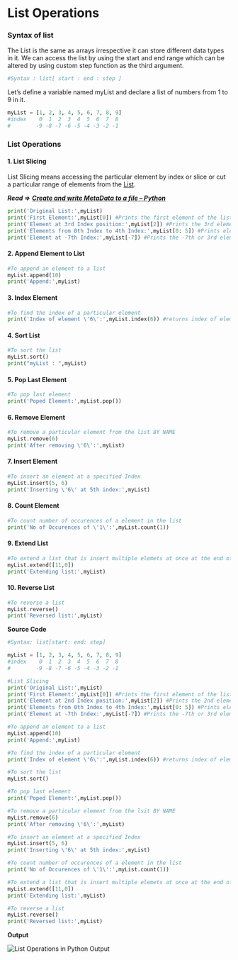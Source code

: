 # List Operations

### Syntax of list

The List is the same as arrays irrespective it can store different data types in it. We can access the list by using the start and end range which can be altered by using custom step function as the third argument.

```python
#Syntax : list[ start : end : step ]
```

Let’s define a variable named myList and declare a list of numbers from 1 to 9 in it.

```python
myList = [1, 2, 3, 4, 5, 6, 7, 8, 9]
#index    0  1  2  3  4  5  6  7  8
#        -9 -8 -7 -6 -5 -4 -3 -2 -1
```

### List Operations

#### 1. List Slicing

List Slicing means accessing the particular element by index or slice or cut a particular range of elements from the [List](https://docs.python.org/3/tutorial/datastructures.html).

_**Read =&gt;**_ [_**Create and write MetaData to a file – Python**_](https://codezup.com/create-write-metadata-file-python/)

```python
print('Original List:',myList)
print('First Element:',myList[0]) #Prints the first element of the list or 0th index of the list
print('Element at 3rd Index position:',myList[2]) #Prints the 3rd element of the list
print('Elements from 0th Index to 4th Index:',myList[0: 5]) #Prints elements of the list from 0th index to 4th index. IT DOESN'T INCLUDE THE LAST INDEX
print('Element at -7th Index:',myList[-7]) #Prints the -7th or 3rd element of the list
```

#### 2. Append Element to List

```python
#To append an element to a list
myList.append(10)
print('Append:',myList)
```

#### 3. Index Element

```python
#To find the index of a particular element
print('Index of element \'6\':',myList.index(6)) #returns index of element '6'
```

#### 4. Sort List

```python
#To sort the list
myList.sort()
print("myList : ",myList)
```

#### 5. Pop Last Element

```python
#To pop last element
print('Poped Element:',myList.pop())
```

#### 6. Remove Element

```python
#To remove a particular element from the list BY NAME
myList.remove(6)
print('After removing \'6\':',myList)
```

#### 7. Insert Element

```python
#To insert an element at a specified Index
myList.insert(5, 6)
print('Inserting \'6\' at 5th index:',myList)
```

#### 8. Count Element

```python
#To count number of occurences of a element in the list
print('No of Occurences of \'1\':',myList.count(1))
```

#### 9. Extend List

```python
#To extend a list that is insert multiple elemets at once at the end of the list
myList.extend([11,0])
print('Extending list:',myList)
```

#### 10. Reverse List

```python
#To reverse a list
myList.reverse()
print('Reversed list:',myList)
```

**Source Code**

```python
#Syntax: list[start: end: step]

myList = [1, 2, 3, 4, 5, 6, 7, 8, 9]
#index    0  1  2  3  4  5  6  7  8
#        -9 -8 -7 -6 -5 -4 -3 -2 -1

#List Slicing
print('Original List:',myList)
print('First Element:',myList[0]) #Prints the first element of the list or 0th element of the list
print('Element at 2nd Index position:',myList[2]) #Prints the 2nd element of the list
print('Elements from 0th Index to 4th Index:',myList[0: 5]) #Prints elements of the list from 0th index to 4th index. IT DOESN'T INCLUDE THE LAST INDEX
print('Element at -7th Index:',myList[-7]) #Prints the -7th or 3rd element of the list

#To append an element to a list
myList.append(10)
print('Append:',myList)

#To find the index of a particular element
print('Index of element \'6\':',myList.index(6)) #returns index of element '6'

#To sort the list
myList.sort()

#To pop last element
print('Poped Element:',myList.pop())

#To remove a particular element from the lsit BY NAME
myList.remove(6)
print('After removing \'6\':',myList)

#To insert an element at a specified Index
myList.insert(5, 6)
print('Inserting \'6\' at 5th index:',myList)

#To count number of occurences of a element in the list
print('No of Occurences of \'1\':',myList.count(1))

#To extend a list that is insert multiple elemets at once at the end of the list
myList.extend([11,0])
print('Extending list:',myList)

#To reverse a list
myList.reverse()
print('Reversed list:',myList)
```

**Output**

![List Operations in Python Output](https://i0.wp.com/codezup.com/wp-content/uploads/2019/12/List-Operations-in-Python-Output.png?resize=665%2C311&ssl=1)

